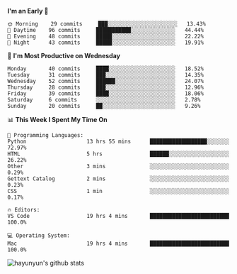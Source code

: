 <!--START_SECTION:waka-->
**I'm an Early 🐤** 

```text
🌞 Morning    29 commits     ███░░░░░░░░░░░░░░░░░░░░░░   13.43% 
🌆 Daytime    96 commits     ███████████░░░░░░░░░░░░░░   44.44% 
🌃 Evening    48 commits     █████░░░░░░░░░░░░░░░░░░░░   22.22% 
🌙 Night      43 commits     █████░░░░░░░░░░░░░░░░░░░░   19.91%

```
📅 **I'm Most Productive on Wednesday** 

```text
Monday       40 commits     ████░░░░░░░░░░░░░░░░░░░░░   18.52% 
Tuesday      31 commits     ███░░░░░░░░░░░░░░░░░░░░░░   14.35% 
Wednesday    52 commits     ██████░░░░░░░░░░░░░░░░░░░   24.07% 
Thursday     28 commits     ███░░░░░░░░░░░░░░░░░░░░░░   12.96% 
Friday       39 commits     ████░░░░░░░░░░░░░░░░░░░░░   18.06% 
Saturday     6 commits      ░░░░░░░░░░░░░░░░░░░░░░░░░   2.78% 
Sunday       20 commits     ██░░░░░░░░░░░░░░░░░░░░░░░   9.26%

```


📊 **This Week I Spent My Time On** 

```text
💬 Programming Languages: 
Python                   13 hrs 55 mins      ██████████████████░░░░░░░   72.97% 
HTML                     5 hrs               ██████░░░░░░░░░░░░░░░░░░░   26.22% 
Other                    3 mins              ░░░░░░░░░░░░░░░░░░░░░░░░░   0.29% 
Gettext Catalog          2 mins              ░░░░░░░░░░░░░░░░░░░░░░░░░   0.23% 
CSS                      1 min               ░░░░░░░░░░░░░░░░░░░░░░░░░   0.17%

🔥 Editors: 
VS Code                  19 hrs 4 mins       █████████████████████████   100.0%

💻 Operating System: 
Mac                      19 hrs 4 mins       █████████████████████████   100.0%

```


<!--END_SECTION:waka-->


![hayunyun's github stats](https://github-readme-stats.vercel.app/api?username=hayunyun&show_icons=true)

<!--
**hayunyun/hayunyun** is a ✨ _special_ ✨ repository because its `README.md` (this file) appears on your GitHub profile.

Here are some ideas to get you started:

- 🔭 I’m currently working on ...
- 🌱 I’m currently learning ...
- 👯 I’m looking to collaborate on ...
- 🤔 I’m looking for help with ...
- 💬 Ask me about ...
- 📫 How to reach me: ...
- 😄 Pronouns: ...
- ⚡ Fun fact: ...
-->
